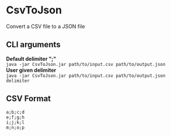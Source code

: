 # CsvToJson
Convert a CSV file to a JSON file

## CLI arguments
**Default delimiter ";"**    
```java -jar CsvToJson.jar path/to/input.csv path/to/output.json```    
**User given delimiter**    
```java -jar CsvToJson.jar path/to/input.csv path/to/output.json delimiter```

## CSV Format
```
a;b;c;d
e;f;g;h
i;j;k;l
m;n;o;p
```
